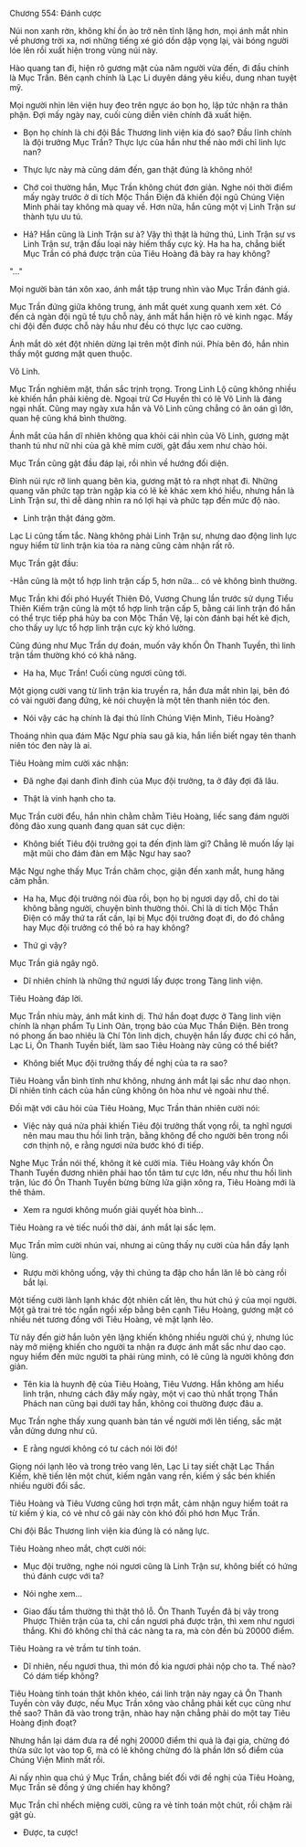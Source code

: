 




Chương 554: Đánh cược


Núi non xanh rờn, không khí ồn ào trở nên tĩnh lặng hơn, mọi ánh mắt nhìn về phương trời xa, nơi những tiếng xé gió dồn dập vọng lại, vài bóng người lóe lên rồi xuất hiện trong vùng núi này.

Hào quang tan đi, hiện rõ gương mặt của năm người vừa đến, đi đầu chính là Mục Trần. Bên cạnh chính là Lạc Li duyên dáng yêu kiều, dung nhan tuyệt mỹ.

Mọi người nhìn lên viện huy đeo trên ngực áo bọn họ, lập tức nhận ra thân phận. Đợi mấy ngày nay, cuối cùng diễn viên chính đã xuất hiện.

- Bọn họ chính là chi đội Bắc Thương linh viện kia đó sao? Đầu lĩnh chính là đội trưởng Mục Trần? Thực lực của hắn như thế nào mới chỉ linh lực nan?

- Thực lực này mà cũng dám đến, gan thật đúng là không nhỏ!

- Chớ coi thường hắn, Mục Trần không chút đơn giản. Nghe nói thời điểm mấy ngày trước ở di tích Mộc Thần Điện đã khiến đội ngũ Chúng Viện Minh phải tay không mà quay về. Hơn nữa, hắn cũng một vị Linh Trận sư thành tựu ưu tú.

- Hả? Hắn cũng là Linh Trận sư à? Vậy thì thật là hứng thú, Linh Trận sư vs Linh Trận sư, trận đấu loại này hiếm thấy cực kỳ. Ha ha ha, chẳng biết Mục Trần có phá được trận của Tiêu Hoàng đã bày ra hay không?

"..."

Mọi người bàn tán xôn xao, ánh mắt tập trung nhìn vào Mục Trần đánh giá.

Mục Trần đứng giữa không trung, ánh mắt quét xung quanh xem xét. Có đến cả ngàn đội ngũ tề tựu chỗ này, ánh mắt hắn hiện rõ vẻ kinh ngạc. Mấy chi đội đến được chỗ này hầu như đều có thực lực cao cường.

Ánh mắt dò xét đột nhiên dừng lại trên một đỉnh núi. Phía bên đó, hắn nhìn thấy một gương mặt quen thuộc.

Võ Linh.

Mục Trần nghiêm mặt, thần sắc trịnh trọng. Trong Linh Lộ cũng không nhiều kẻ khiến hắn phải kiêng dè. Ngoại trừ Cơ Huyền thì có lẽ Võ Linh là đáng ngại nhất. Cũng may ngày xưa hắn và Võ Linh cũng chẳng có ân oán gì lớn, quan hệ cũng khá bình thường.

Ánh mắt của hắn dĩ nhiên không qua khỏi cái nhìn của Võ Linh, gương mặt thanh tú như nữ nhi của gã khẽ mỉm cười, gật đầu xem như chào hỏi.

Mục Trần cũng gật đầu đáp lại, rồi nhìn về hướng đối diện.

Đỉnh núi rực rỡ linh quang bên kia, gương mặt tỏ ra nhợt nhạt đi. Những quang văn phức tạp tràn ngập kia có lẽ kẻ khác xem khó hiểu, nhưng hắn là Linh Trận sư, thì dễ dàng nhìn ra nó lợi hại và phức tạp đến mức độ nào.

- Linh trận thật đáng gờm.

Lạc Li cũng tấm tắc. Nàng không phải Linh Trận sư, nhưng dao động linh lực nguy hiểm từ linh trận kia tỏa ra nàng cũng cảm nhận rất rõ.

Mục Trần gật đầu:

-Hẳn cũng là một tổ hợp linh trận cấp 5, hơn nữa... có vẻ không bình thường.

Mục Trần khi đối phó Huyết Thiên Đô, Vương Chung lần trước sử dụng Tiểu Thiên Kiếm trận cũng là một tổ hợp linh trận cấp 5, bằng cái linh trận đó hắn có thể trực tiếp phá hủy ba con Mộc Thần Vệ, lại còn đánh bại hết kẻ địch, cho thấy uy lực tổ hợp linh trận cực kỳ khó lường.

Cũng đúng như Mục Trần dự đoán, muốn vây khốn Ôn Thanh Tuyền, thì linh trận tầm thường khó có khả năng.

- Ha ha, Mục Trần! Cuối cùng ngươi cũng tới.

Một giọng cười vang từ linh trận kia truyền ra, hắn đưa mắt nhìn lại, bên đó có vài người đang đứng, kẻ nói chuyện là một tên thanh niên tóc đen.

- Nói vậy các hạ chính là đại thủ lĩnh Chúng Viện Minh, Tiêu Hoàng?

Thoáng nhìn qua đám Mặc Ngư phía sau gã kia, hắn liền biết ngay tên thanh niên tóc đen này là ai.

Tiêu Hoàng mỉm cười xác nhận:

- Đã nghe đại danh đỉnh đỉnh của Mục đội trưởng, ta ở đây đợi đã lâu.

- Thật là vinh hạnh cho ta.

Mục Trần cười đểu, hắn nhìn chằm chằm Tiêu Hoàng, liếc sang đám người đông đảo xung quanh đang quan sát cục diện:

- Không biết Tiêu đội trưởng gọi ta đến định làm gì? Chẳng lẽ muốn lấy lại mặt mũi cho đám đàn em Mặc Ngư hay sao?

Mặc Ngư nghe thấy Mục Trần châm chọc, giận đến xanh mắt, hung hăng căm phẫn.

- Ha ha, Mục đội trưởng nói đùa rồi, bọn họ bị ngươi dạy dỗ, chỉ do tài không bằng người, chuyện bình thường thôi. Chỉ là di tích Mộc Thần Điện có mấy thứ ta rất cần, lại bị Mục đội trưởng đoạt đi, do đó chẳng hay Mục đội trưởng có thể bỏ ra hay không?

- Thứ gì vậy?

Mục Trần giả ngây ngô.

- Dĩ nhiên chính là những thứ ngươi lấy được trong Tàng linh viện.

Tiêu Hoàng đáp lời.

Mục Trần nhíu mày, ánh mắt kinh dị. Thứ hắn đoạt được ở Tàng linh viện chính là nhạn phẩm Tụ Linh Oản, trọng bảo của Mục Thần Điện. Bên trong nó phong ấn bao nhiêu là Chí Tôn linh dịch, chuyện hắn lấy được chỉ có hắn, Lạc Li, Ôn Thanh Tuyền biết, làm sao Tiêu Hoàng này cũng có thể biết?

- Không biết Mục đội trưởng thấy đề nghị của ta ra sao?

Tiêu Hoàng vẫn bình tĩnh như không, nhưng ánh mắt lại sắc như dao nhọn. Dĩ nhiên tính cách của hắn cũng không ôn hòa như vẻ ngoài như thế.

Đối mặt với câu hỏi của Tiêu Hoàng, Mục Trần thản nhiên cười nói:

- Việc này quá nửa phải khiến Tiêu đội trưởng thất vọng rồi, ta nghĩ ngươi nên mau mau thu hồi linh trận, bằng không để cho người bên trong nổi cơn thịnh nộ, e rằng ngươi nửa bước khó đi tiếp.

Nghe Mục Trần nói thế, không ít kẻ cười mỉa. Tiêu Hoàng vây khốn Ôn Thanh Tuyền đương nhiên phải hao tổn tâm tư cực lớn, nếu như thu hồi linh trận, lúc đó Ôn Thanh Tuyền bừng bừng lửa giận xông ra, Tiêu Hoàng mới là thê thảm.

- Xem ra ngươi không muốn giải quyết hòa bình...

Tiêu Hoàng ra vẻ tiếc nuối thở dài, ánh mắt lại sắc lẹm.

Mục Trần mỉm cười nhún vai, nhưng ai cũng thấy nụ cười của hắn đầy lạnh lùng.

- Rượu mời không uống, vậy thì chúng ta đập cho hắn lăn lê bò càng rồi bắt lại.

Một tiếng cười lành lạnh khác đột nhiên cất lên, thu hút chú ý của mọi người. Một gã trai trẻ tóc ngắn ngồi xếp bằng bên cạnh Tiêu Hoàng, gương mặt có nhiều nét tương đồng với Tiêu Hoàng, vẻ mặt lạnh lẽo.

Từ nãy đến giờ hắn luôn yên lặng khiến không nhiều người chú ý, nhưng lúc này mở miệng khiến cho người ta nhận ra được ánh mắt sắc như dao cạo. nguy hiểm đến mức người ta phải rùng mình, có lẽ cũng là người không đơn giản.

- Tên kia là huynh đệ của Tiêu Hoàng, Tiêu Vương. Hắn không am hiểu linh trận, nhưng cách đây mấy ngày, một vị cao thủ nhất trọng Thần Phách nan cũng bại dưới tay hắn, không coi thường được đâu a.

Mục Trần nghe thấy xung quanh bàn tán về người mới lên tiếng, sắc mặt vẫn dửng dưng như cũ.

- E rằng ngươi không có tư cách nói lời đó!

Giọng nói lạnh lẽo và trong trẻo vang lên, Lạc Li tay siết chặt Lạc Thần Kiếm, khẽ tiến lên một chút, kiếm ngân vang rền, kiếm ý sắc bén khiến nhiều người đổi sắc.

Tiêu Hoàng và Tiêu Vương cũng hơi trợn mắt, cảm nhận nguy hiểm toát ra từ kiếm ý kia, có vẻ như cô gái này còn khó đối phó hơn Mục Trần.

Chi đội Bắc Thương linh viện kia đúng là có năng lực.

Tiêu Hoàng nheo mắt, chợt cười nói:

- Mục đội trưởng, nghe nói ngươi cũng là Linh Trận sư, không biết có hứng thú đánh cược với ta?

- Nói nghe xem...

- Giao đấu tầm thường thì thật thô lỗ. Ôn Thanh Tuyền đã bị vây trong Phược Thiên trận của ta, chỉ cần ngươi phá được trận, thì xem như ngươi thắng. Khi đó không chỉ thả các nàng ta ra, mà còn đền bù 20000 điểm.

Tiêu Hoàng ra vẻ trầm tư tính toán.

- Dĩ nhiên, nếu ngươi thua, thì món đồ kia ngươi phải nộp cho ta. Thế nào? Có dám tiếp không?

Tiêu Hoàng tính toán thật khôn khéo, cái linh trận này ngay cả Ôn Thanh Tuyền còn vây được, nếu Mục Trần xông vào chẳng phải kết cục cũng như thế sao? Thân đã vào trong trận, nhào hay nặn chẳng phải do một tay Tiêu Hoàng định đoạt?

Nhưng hắn lại dám đưa ra đề nghị 20000 điểm thì quả là đại gia, chừng đó thừa sức lọt vào top 6, mà có lẽ không chừng đó là phần lớn số điểm của Chúng Viện Minh mất rồi.

Ai nấy nhìn qua chú ý Mục Trần, chẳng biết đối với đề nghị của Tiêu Hoàng, Mục Trần sẽ đồng ý ứng chiến hay không?

Mục Trần chỉ nhếch miệng cười, cũng ra vẻ tính toán một chút, rồi chậm rãi gật gù.

- Được, ta cược!




